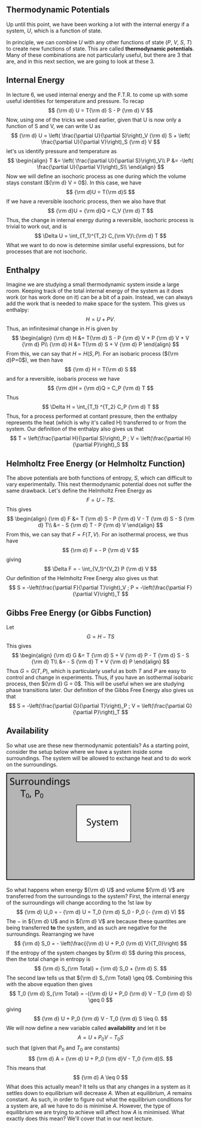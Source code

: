 ## Thermodynamic Potentials
Up until this point, we have been working a lot with the internal energy if a system, $U$, which is a function of state.

In principle, we can combine $U$ with any other functions of state ($P$, $V$, $S$, $T$) to create new functions of state. This are called **thermodynamic potentials**. Many of these combinations are not particularly useful, but there are 3 that are, and in this next section, we are going to look at these 3.

## Internal Energy
In lecture 6, we used internal energy and the F.T.R. to come up with some useful identities for temperature and pressure. To recap
$$
    {\rm d} U = T{\rm d} S - P {\rm d} V
$$
Now, using one of the tricks we used earlier, given that U is now only a function of S and V, we can write U as
$$
    {\rm d} U = \left( \frac{\partial U}{\partial S}\right)_V {\rm d} S + \left( \frac{\partial U}{\partial V}\right)_S {\rm d} V
$$
let's us identify pressure and temperature as
$$
\begin{align}
    T &= \left( \frac{\partial U}{\partial S}\right)_V\\
    P &= -\left( \frac{\partial U}{\partial V}\right)_S\\
\end{align}
$$
 Now we will define an isochoric process as one during which the volume stays constant (${\rm d} V = 0$). In this case, we have
$$
    {\rm d}U = T{\rm d}S
$$
If we have a reversible isochoric process, then we also have that
$$
    {\rm d}U = {\rm d}Q = C_V {\rm d} T
$$
Thus, the change in internal energy during a reversible, isochoric process is trivial to work out, and is
$$
\Delta U = \int_{T_1}^{T_2} C_{\rm V}\:{\rm d} T
$$
What we want to do now is determine similar useful expressions, but for processes that are not isochoric.

## Enthalpy
Imagine we are studying a small thermodynamic system inside a large room. Keeping track of the total internal energy of the system as it does work (or has work done on it) can be a bit of a pain. Instead, we can always add the work that is needed to make space for the system. This gives us enthalpy:
$$
    H = U+PV.
$$
Thus, an infinitesimal change in $H$ is given by
$$
\begin{align}
    {\rm d} H &= T{\rm d} S - P {\rm d} V + P {\rm d} V + V {\rm d} P\\
    {\rm d} H &= T{\rm d} S + V {\rm d} P
\end{align}
$$
From this, we can say that $H=H(S,P)$. For an isobaric process (${\rm d}P=0$), we then have
$$
    {\rm d} H = T{\rm d} S
$$
and for a reversible, isobaris process we have
$$
    {\rm d}H = {\rm d}Q = C_P {\rm d} T
$$
Thus
$$
    \Delta H = \int_{T_1} ^{T_2} C_P {\rm d} T
$$
Thus, for a process performed at contant pressure, then the enthalpy represents the heat (which is why it's called H) transferred to or from the system.
Our definition of the enthalpy also gives us that
$$
   T = \left(\frac{\partial H}{\partial S}\right)_P ; V = \left(\frac{\partial H}{\partial P}\right)_S
$$
## Helmholtz Free Energy (or Helmholtz Function)
The above potentials are both functions of entropy, $S$, which can difficult to vary experimentally. This next thermodynamic potential does not suffer the same drawback. Let's define the Helmholtz Free Energy as
$$
    F = U - TS.
$$
This gives
$$
\begin{align}
    {\rm d} F &= T {\rm d} S - P {\rm d} V - T {\rm d} S - S {\rm d} T\\
              &= - S {\rm d} T - P {\rm d} V
\end{align}
$$
From this, we can say that $F=F(T,V)$. For an isothermal process, we thus have
$$
    {\rm d} F = - P {\rm d} V
$$
giving
$$
    \Delta F = - \int_{V_1}^{V_2} P {\rm d} V
$$
Our definition of the Helmholtz Free Energy also gives us that
$$
   S = -\left(\frac{\partial F}{\partial T}\right)_V ; P = -\left(\frac{\partial F}{\partial V}\right)_T
$$
## Gibbs Free Energy (or Gibbs Function)
Let
$$
    G = H - TS
$$
This gives
$$
\begin{align}
    {\rm d} G &= T {\rm d} S + V {\rm d} P - T {\rm d} S - S {\rm d} T\\
              &= - S {\rm d} T + V {\rm d} P
\end{align}
$$
Thus $G=G(T,P)$, which is particularly useful as both $T$ and $P$ are easy to control and change in experiments. Thus, if you have an isothermal isobaric process, then ${\rm d} G = 0$. This will be useful when we are studying phase transitions later.
Our definition of the Gibbs Free Energy also gives us that
$$
   S = -\left(\frac{\partial G}{\partial T}\right)_P ; V = \left(\frac{\partial G}{\partial P}\right)_T
$$
## Availability
So what use are these new thermodynamic potentials? As a starting point, consider the setup below where we have a system inside some surroundings. The system will be allowed to exchange heat and to do work on the surroundings.

![Entropy_of_mixing](Figures/Surroundings.svg)

So what happens when energy ${\rm d} U$ and volume ${\rm d} V$ are transferred from the surroundings to the system? First, the internal energy of the surroundings will change according to the 1st law by
$$
    {\rm d} U_0 = - {\rm d} U = T_0 {\rm d} S_0 - P_0 (- {\rm d} V)
$$
The $-$ in ${\rm d} U$ and in ${\rm d} V$ are because these quantites are being transferred **to** the system, and as such are negative for the surroundings. Rearranging we have
$$
    {\rm d} S_0 = - \left(\frac{{\rm d} U + P_0  {\rm d} V}{T_0}\right)
$$
If the entropy of the system changes by ${\rm d} S$ during this process, then the total change in entropy is
$$
    {\rm d} S_{\rm Total} = {\rm d} S_0 + {\rm d} S.
$$
The second law tells us that ${\rm d} S_{\rm Total} \geq 0$. Combining this with the above equation then gives
$$
    T_0 {\rm d} S_{\rm Total} = -({\rm d} U + P_0 {\rm d} V - T_0 {\rm d} S) \geq 0
$$
giving
$$
    {\rm d} U + P_0 {\rm d} V - T_0 {\rm d} S \leq 0.
$$
We will now define a new variable called **availability** and let it be
$$
    A  = U + P_0 V - T_0 S
$$
such that (given that $P_0$ and $T_0$ are constants)
$$
    {\rm d} A  = {\rm d} U + P_0 {\rm d}V - T_0 {\rm d}S.
$$
This means that
$$
    {\rm d} A \leq 0
$$
What does this actually mean? It tells us that any changes in a system as it settles down to equilibrium will decrease $A$. When at equilibrium, $A$ remains constant. As such, in order to figure out what the equilibrium conditions for a system are, all we have to do is minimise $A$. However, the type of equilibrium we are trying to achieve will affect how $A$ is minimised. What exactly does this mean? We'll cover that in our next lecture.